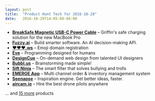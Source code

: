 ```yaml
---
layout: post
title:  "Product Hunt Tech for 2016-10-28"
date:   2016-10-29T14:05:09-04:00
---
```


* **[BreakSafe Magnetic USB-C Power Cable](https://www.producthunt.com/posts/breaksafe-magnetic-usb-c-power-cable?utm_campaign=producthunt-api&utm_medium=api&utm_source=Application%3A+Daily+Digest+RSS+%28ID%3A+3202%29)** – Griffin's safe charging solution for the new MacBook Pro
* **[Fuzzy.ai](https://www.producthunt.com/posts/fuzzy-ai?utm_campaign=producthunt-api&utm_medium=api&utm_source=Application%3A+Daily+Digest+RSS+%28ID%3A+3202%29)** – Build smarter software. An AI decision-making API.
* **[❤❤❤.ws](https://www.producthunt.com/posts/ws-2?utm_campaign=producthunt-api&utm_medium=api&utm_source=Application%3A+Daily+Digest+RSS+%28ID%3A+3202%29)** – Emoji domain registration
* **[Eve](https://www.producthunt.com/posts/eve-4?utm_campaign=producthunt-api&utm_medium=api&utm_source=Application%3A+Daily+Digest+RSS+%28ID%3A+3202%29)** – Programming designed for humans
* **[DesignCue](https://www.producthunt.com/posts/designcue-2?utm_campaign=producthunt-api&utm_medium=api&utm_source=Application%3A+Daily+Digest+RSS+%28ID%3A+3202%29)** – On-demand web design from talented UI designers
* **[Bubbl.us](https://www.producthunt.com/posts/bubbl-us?utm_campaign=producthunt-api&utm_medium=api&utm_source=Application%3A+Daily+Digest+RSS+%28ID%3A+3202%29)** – Brainstorming made simple!
* **[Sift Ninja](https://www.producthunt.com/posts/sift-ninja?utm_campaign=producthunt-api&utm_medium=api&utm_source=Application%3A+Daily+Digest+RSS+%28ID%3A+3202%29)** – The smart filter that solves bullying and trolls
* **[EMERGE App](https://www.producthunt.com/posts/emerge-app?utm_campaign=producthunt-api&utm_medium=api&utm_source=Application%3A+Daily+Digest+RSS+%28ID%3A+3202%29)** – Multi channel order & inventory management system
* **[Seenapse](https://www.producthunt.com/posts/seenapse?utm_campaign=producthunt-api&utm_medium=api&utm_source=Application%3A+Daily+Digest+RSS+%28ID%3A+3202%29)** – Inspiration engine. Get better ideas, faster.
* **[aircam.io](https://www.producthunt.com/posts/aircam-io-2?utm_campaign=producthunt-api&utm_medium=api&utm_source=Application%3A+Daily+Digest+RSS+%28ID%3A+3202%29)** – Hire the best drone pilots anywhere

… and [15 more](https://www.producthunt.com/tech) products